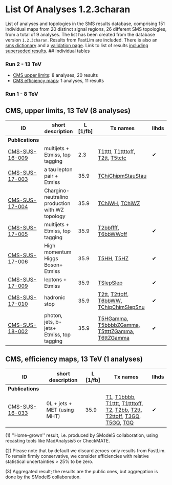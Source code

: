 

# List Of Analyses 1.2.3charan 
List of analyses and topologies in the SMS results database,
comprising 151 individual maps from 20 distinct signal regions, 26 different SMS topologies, from a total of 9 analyses.
The list has been created from the database version `1.2.3charan`.
Results from FastLim are included. There is also an  [sms dictionary](SmsDictionary123charan) and a [validation page](Validation123charan).
Link to list of results [including superseded results](ListOfAnalyses123charanWithSuperseded).
    ## Individual tables
### Run 2 - 13 TeV
 * [CMS upper limits](#CMSupperlimits13): 8  analyses, 20  results
 * [CMS efficiency maps](#CMSefficiencymaps13): 1  analyses, 11  results
### Run 1 - 8 TeV

<a name="CMSupperlimits13"></a>
## CMS, upper limits, 13 TeV (8 analyses)

| **ID** | **short description** | **L [1/fb]** | **Tx names** | **llhds** |
|--------|-----------------------|--------------|--------------|-----------|
| **Publications** | | | | |
| [CMS-SUS-16-009](https://cms-results.web.cern.ch/cms-results/public-results/publications/SUS-16-009/)<a name="CMS-SUS-16-009"></a> | multijets + Etmiss, top tagging | 2.3 | [T1tttt](SmsDictionary123charan#T1tttt), [T1ttttoff](SmsDictionary123charan#T1ttttoff), [T2tt](SmsDictionary123charan#T2tt), [T5tctc](SmsDictionary123charan#T5tctc) |&#10004; |
| [CMS-SUS-17-003](https://cms-results.web.cern.ch/cms-results/public-results/publications/SUS-17-003/)<a name="CMS-SUS-17-003"></a> | a tau lepton pair + Etmiss | 35.9 | [TChiChipmStauStau](SmsDictionary123charan#TChiChipmStauStau) | |
| [CMS-SUS-17-004](http://cms-results.web.cern.ch/cms-results/public-results/publications/SUS-17-004/index.html)<a name="CMS-SUS-17-004"></a> | Chargino-neutralino production with WZ topology | 35.9 | [TChiWH](SmsDictionary123charan#TChiWH), [TChiWZ](SmsDictionary123charan#TChiWZ) | |
| [CMS-SUS-17-005](https://cms-results.web.cern.ch/cms-results/public-results/publications/SUS-17-005/)<a name="CMS-SUS-17-005"></a> | multijets + Etmiss, top tagging | 35.9 | [T2bbffff](SmsDictionary123charan#T2bbffff), [T6bbWWoff](SmsDictionary123charan#T6bbWWoff) |&#10004; |
| [CMS-SUS-17-006](https://cms-results.web.cern.ch/cms-results/public-results/publications/SUS-17-006/)<a name="CMS-SUS-17-006"></a> | High momentum Higgs Boson+ Etmiss | 35.9 | [T5HH](SmsDictionary123charan#T5HH), [T5HZ](SmsDictionary123charan#T5HZ) |&#10004; |
| [CMS-SUS-17-009](https://cms-results.web.cern.ch/cms-results/public-results/publications/SUS-17-009/)<a name="CMS-SUS-17-009"></a> | leptons + Etmiss | 35.9 | [TSlepSlep](SmsDictionary123charan#TSlepSlep) |&#10004; |
| [CMS-SUS-17-010](http://cms-results.web.cern.ch/cms-results/public-results/publications/SUS-17-010)<a name="CMS-SUS-17-010"></a> | hadronic stop | 35.9 | [T2tt](SmsDictionary123charan#T2tt), [T2ttoff](SmsDictionary123charan#T2ttoff), [T6bbWW](SmsDictionary123charan#T6bbWW), [TChipChimSlepSnu](SmsDictionary123charan#TChipChimSlepSnu) |&#10004; |
| [CMS-SUS-18-002](https://cms-results.web.cern.ch/cms-results/public-results/publications/SUS-18-002/)<a name="CMS-SUS-18-002"></a> | photon, jets, b-jets+ Etmiss, top tagging | 35.9 | [T5HGamma](SmsDictionary123charan#T5HGamma), [T5bbbbZGamma](SmsDictionary123charan#T5bbbbZGamma), [T5ttttZGamma](SmsDictionary123charan#T5ttttZGamma), [T6ttZGamma](SmsDictionary123charan#T6ttZGamma) |&#10004; |

<a name="CMSefficiencymaps13"></a>
## CMS, efficiency maps, 13 TeV (1 analyses)

| **ID** | **short description** | **L [1/fb]** | **Tx names** | **llhds** |
|--------|-----------------------|--------------|--------------|-----------|
| **Publications** | | | | |
| [CMS-SUS-16-033](http://cms-results.web.cern.ch/cms-results/public-results/publications/SUS-16-033/index.html)<a name="CMS-SUS-16-033"></a> | 0L + jets + MET (using MHT) | 35.9 | [T1](SmsDictionary123charan#T1), [T1bbbb](SmsDictionary123charan#T1bbbb), [T1tttt](SmsDictionary123charan#T1tttt), [T1ttttoff](SmsDictionary123charan#T1ttttoff), [T2](SmsDictionary123charan#T2), [T2bb](SmsDictionary123charan#T2bb), [T2tt](SmsDictionary123charan#T2tt), [T2ttoff](SmsDictionary123charan#T2ttoff), [T3GQ](SmsDictionary123charan#T3GQ), [T5GQ](SmsDictionary123charan#T5GQ), [TGQ](SmsDictionary123charan#TGQ) |&#10004; |


<a name='A1'>(1)</a> ''Home-grown'' result, i.e. produced by SModelS collaboration, using recasting tools like MadAnalysis5 or CheckMATE.

<a name='A2'>(2)</a> Please note that by default we discard zeroes-only results from FastLim. To remain firmly conservative, we consider efficiencies with relative statistical uncertainties > 25% to be zero.

<a name='A3'>(3)</a> Aggregated result; the results are the public ones, but aggregation is done by the SModelS collaboration.
